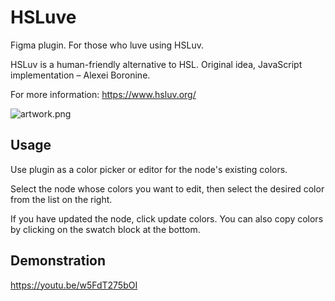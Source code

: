 # HSLuve

Figma plugin. For those who luve using HSLuv.

HSLuv is a human-friendly alternative to HSL.
Original idea, JavaScript implementation – Alexei Boronine.

For more information: https://www.hsluv.org/

![artwork.png](https://i.imgur.com/j0yNHuD.png)

## Usage
Use plugin as a color picker or editor for the node's existing colors.

Select the node whose colors you want to edit, then select the desired color from the list on the right.

If you have updated the node, click update colors.
You can also copy colors by clicking on the swatch block at the bottom.

## Demonstration
https://youtu.be/w5FdT275bOI

